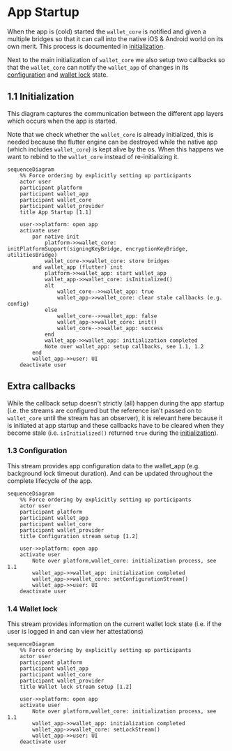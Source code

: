 # App Startup

When the app is (cold) started the `wallet_core` is notified and given a multiple bridges so that it can call into the native iOS & Android world on its own merit. This process is documented in [initialization](#11-initialization).

Next to the main initialization of `wallet_core` we also setup two callbacks so that the `wallet_core` can notify the `wallet_app` of changes in its [configuration](#13-configuration) and [wallet lock](#14-wallet-lock) state.

## 1.1 Initialization

This diagram captures the communication between the different app layers which occurs when the app is started.

Note that we check whether the `wallet_core` is already initialized, this is needed because the flutter engine can be destroyed while the native app (which includes `wallet_core`) is kept alive by the os. When this happens we want to rebind to the `wallet_core` instead of re-initializing it.

```mermaid
sequenceDiagram
    %% Force ordering by explicitly setting up participants
    actor user
    participant platform
    participant wallet_app
    participant wallet_core
    participant wallet_provider
    title App Startup [1.1]

    user->>platform: open app
    activate user
        par native init
            platform->>wallet_core: initPlatformSupport(signingKeyBridge, encryptionKeyBridge, utilitiesBridge)
            wallet_core->>wallet_core: store bridges
        and wallet_app (flutter) init
            platform->>wallet_app: start wallet_app 
            wallet_app->>wallet_core: isInitialized()
            alt
                wallet_core-->>wallet_app: true
                wallet_app->>wallet_core: clear stale callbacks (e.g. config)
            else
                wallet_core-->>wallet_app: false
                wallet_app->>wallet_core: init()
                wallet_core-->>wallet_app: success
            end
            wallet_app->>wallet_app: initialization completed
            Note over wallet_app: setup callbacks, see 1.1, 1.2
        end
        wallet_app->>user: UI
    deactivate user
```

## Extra callbacks

While the callback setup doesn't strictly (all) happen during the app startup (i.e. the streams are configured but the reference isn't passed on to `wallet_core` until the stream has an observer), it is relevant here because it is initiated at app startup and these callbacks have to be cleared when they become stale (i.e. `isInitialized()` returned `true` during the [initialization](#11-initialization)).

### 1.3 Configuration

This stream provides app configuration data to the wallet_app (e.g. background lock timeout duration). And can be updated throughout the complete lifecycle of the app.

```mermaid
sequenceDiagram
    %% Force ordering by explicitly setting up participants
    actor user
    participant platform
    participant wallet_app
    participant wallet_core
    participant wallet_provider
    title Configuration stream setup [1.2]

    user->>platform: open app
    activate user
        Note over platform,wallet_core: initialization process, see 1.1
        wallet_app->>wallet_app: initialization completed
        wallet_app->>wallet_core: setConfigurationStream()
        wallet_app->>user: UI
    deactivate user
```

### 1.4 Wallet lock

This stream provides information on the current wallet lock state (i.e. if the user is logged in and can view her attestations)

```mermaid
sequenceDiagram
    %% Force ordering by explicitly setting up participants
    actor user
    participant platform
    participant wallet_app
    participant wallet_core
    participant wallet_provider
    title Wallet lock stream setup [1.2]

    user->>platform: open app
    activate user
        Note over platform,wallet_core: initialization process, see 1.1
        wallet_app->>wallet_app: initialization completed
        wallet_app->>wallet_core: setLockStream()
        wallet_app->>user: UI
    deactivate user
```
